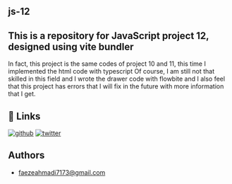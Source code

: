 ## js-12

## This is a repository for JavaScript project 12, designed using vite bundler

In fact, this project is the same codes of project 10 and 11, this time I implemented the html code with typescript
Of course, I am still not that skilled in this field and I wrote the drawer code with flowbite and I also feel that this project has errors that I will fix in the future with more information that I get.


## 🔗 Links
[![github](https://img.shields.io/badge/github-0A66C2?style=for-the-badge&logo=github&logoColor=white)](https://github.com/Faeze-Ahmadi)
[![twitter](https://img.shields.io/badge/twitter-1DA1F2?style=for-the-badge&logo=twitter&logoColor=white)](https://twitter.com/)


## Authors

- [faezeahmadi7173@gmail.com](https://github.com/Faeze-Ahmadi/js-12.git)